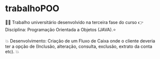 # trabalhoPOO
:student: Trabalho universitário desenvolvido na terceira fase do curso :point_right: Disciplina: Programação Orientada a Objetos (JAVA).:star: 

:boom: Desenvolvimento: Criação de um Fluxo de Caixa onde o cliente deveria ter a opção de (Inclusão, alteração, consulta, exclusão, extrato da conta etc). :boom:
                                            
